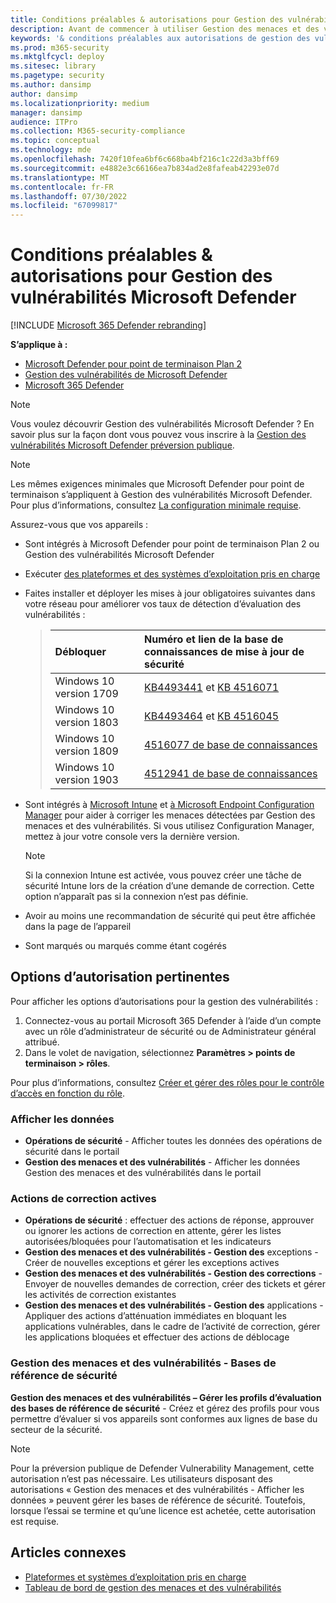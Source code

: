 ```yaml
---
title: Conditions préalables & autorisations pour Gestion des vulnérabilités Microsoft Defender
description: Avant de commencer à utiliser Gestion des menaces et des vulnérabilités, vérifiez que vous disposez des configurations et autorisations appropriées.
keywords: '& conditions préalables aux autorisations de gestion des vulnérabilités, Gestion des menaces et des vulnérabilités conditions préalables aux autorisations, Microsoft Defender pour point de terminaison conditions préalables aux autorisations TVM, gestion des vulnérabilités'
ms.prod: m365-security
ms.mktglfcycl: deploy
ms.sitesec: library
ms.pagetype: security
ms.author: dansimp
author: dansimp
ms.localizationpriority: medium
manager: dansimp
audience: ITPro
ms.collection: M365-security-compliance
ms.topic: conceptual
ms.technology: mde
ms.openlocfilehash: 7420f10fea6bf6c668ba4bf216c1c22d3a3bff69
ms.sourcegitcommit: e4882e3c66166ea7b834ad2e8fafeab42293e07d
ms.translationtype: MT
ms.contentlocale: fr-FR
ms.lasthandoff: 07/30/2022
ms.locfileid: "67099817"
---
```

# <a name="prerequisites--permissions-for-microsoft-defender-vulnerability-management"></a>Conditions préalables & autorisations pour Gestion des vulnérabilités Microsoft Defender

[!INCLUDE [Microsoft 365 Defender rebranding](../../includes/microsoft-defender.md)]

**S’applique à :**

- [Microsoft Defender pour point de terminaison Plan 2](https://go.microsoft.com/fwlink/?linkid=2154037)
- [Gestion des vulnérabilités de Microsoft Defender](index.yml)
- [Microsoft 365 Defender](https://go.microsoft.com/fwlink/?linkid=2118804)

>[!Note]
> Vous voulez découvrir Gestion des vulnérabilités Microsoft Defender ? En savoir plus sur la façon dont vous pouvez vous inscrire à la [Gestion des vulnérabilités Microsoft Defender préversion publique](../defender-vulnerability-management/get-defender-vulnerability-management.md).

>[!NOTE]
>Les mêmes exigences minimales que Microsoft Defender pour point de terminaison s’appliquent à Gestion des vulnérabilités Microsoft Defender. Pour plus d’informations, consultez [La configuration minimale requise](../defender-endpoint/minimum-requirements.md).

Assurez-vous que vos appareils :

- Sont intégrés à Microsoft Defender pour point de terminaison Plan 2 ou Gestion des vulnérabilités Microsoft Defender

- Exécuter [des plateformes et des systèmes d’exploitation pris en charge](tvm-supported-os.md)

- Faites installer et déployer les mises à jour obligatoires suivantes dans votre réseau pour améliorer vos taux de détection d’évaluation des vulnérabilités :

  > Débloquer | Numéro et lien de la base de connaissances de mise à jour de sécurité
  > :---|:---
  > Windows 10 version 1709 | [KB4493441](https://support.microsoft.com/help/4493441/windows-10-update-kb4493441) et [KB 4516071](https://support.microsoft.com/help/4516071/windows-10-update-kb4516071)
  > Windows 10 version 1803 | [KB4493464](https://support.microsoft.com/help/4493464) et [KB 4516045](https://support.microsoft.com/help/4516045/windows-10-update-kb4516045)
  > Windows 10 version 1809 | [4516077 de base de connaissances](https://support.microsoft.com/help/4516077/windows-10-update-kb4516077)
  > Windows 10 version 1903 | [4512941 de base de connaissances](https://support.microsoft.com/help/4512941/windows-10-update-kb4512941)

- Sont intégrés à [Microsoft Intune](/mem/intune/fundamentals/what-is-intune) et [à Microsoft Endpoint Configuration Manager](/mem/configmgr/protect/deploy-use/endpoint-protection-configure) pour aider à corriger les menaces détectées par Gestion des menaces et des vulnérabilités. Si vous utilisez Configuration Manager, mettez à jour votre console vers la dernière version.

  > [!NOTE]
  > Si la connexion Intune est activée, vous pouvez créer une tâche de sécurité Intune lors de la création d’une demande de correction. Cette option n’apparaît pas si la connexion n’est pas définie.

- Avoir au moins une recommandation de sécurité qui peut être affichée dans la page de l’appareil

- Sont marqués ou marqués comme étant cogérés

## <a name="relevant-permission-options"></a>Options d’autorisation pertinentes

Pour afficher les options d’autorisations pour la gestion des vulnérabilités :

1. Connectez-vous au portail Microsoft 365 Defender à l’aide d’un compte avec un rôle d’administrateur de sécurité ou de Administrateur général attribué.
2. Dans le volet de navigation, sélectionnez **Paramètres > points de terminaison > rôles**.

Pour plus d’informations, consultez [Créer et gérer des rôles pour le contrôle d’accès en fonction du rôle](../defender-endpoint/user-roles.md).

### <a name="view-data"></a>Afficher les données

- **Opérations de sécurité** - Afficher toutes les données des opérations de sécurité dans le portail
- **Gestion des menaces et des vulnérabilités** - Afficher les données Gestion des menaces et des vulnérabilités dans le portail

### <a name="active-remediation-actions"></a>Actions de correction actives

- **Opérations de sécurité** : effectuer des actions de réponse, approuver ou ignorer les actions de correction en attente, gérer les listes autorisées/bloquées pour l’automatisation et les indicateurs
- **Gestion des menaces et des vulnérabilités - Gestion des** exceptions - Créer de nouvelles exceptions et gérer les exceptions actives
- **Gestion des menaces et des vulnérabilités - Gestion des corrections** - Envoyer de nouvelles demandes de correction, créer des tickets et gérer les activités de correction existantes
- **Gestion des menaces et des vulnérabilités - Gestion des** applications - Appliquer des actions d’atténuation immédiates en bloquant les applications vulnérables, dans le cadre de l’activité de correction, gérer les applications bloquées et effectuer des actions de déblocage

### <a name="threat-and-vulnerability-management---security-baselines"></a>Gestion des menaces et des vulnérabilités - Bases de référence de sécurité

**Gestion des menaces et des vulnérabilités – Gérer les profils d’évaluation des bases de référence de sécurité** - Créez et gérez des profils pour vous permettre d’évaluer si vos appareils sont conformes aux lignes de base du secteur de la sécurité.

>[!Note]
> Pour la préversion publique de Defender Vulnerability Management, cette autorisation n’est pas nécessaire. Les utilisateurs disposant des autorisations « Gestion des menaces et des vulnérabilités - Afficher les données » peuvent gérer les bases de référence de sécurité. Toutefois, lorsque l’essai se termine et qu’une licence est achetée, cette autorisation est requise.

## <a name="related-articles"></a>Articles connexes

- [Plateformes et systèmes d’exploitation pris en charge](tvm-supported-os.md)
- [Tableau de bord de gestion des menaces et des vulnérabilités](tvm-dashboard-insights.md)

